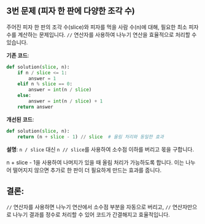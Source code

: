 ## 3번 문제 (피자 한 판에 다양한 조각 수)
주어진 피자 한 판의 조각 수(slice)와 피자를 먹을 사람 수(n)에 대해, 필요한 최소 피자 수를 계산하는 문제입니다. `//` 연산자를 사용하여 나누기 연산을 효율적으로 처리할 수 있습니다.

**기존 코드**:
```python
def solution(slice, n):
    if n / slice <= 1:
        answer = 1
    elif n % slice == 0:
        answer = int(n / slice)
    else:
        answer = int(n / slice) + 1
    return answer
```

**개선된 코드**:
```python
def solution(slice, n):
    return (n + slice - 1) // slice  # 올림 처리와 동일한 효과
```

**설명**:
`n / slice` 대신 `n // slice`를 사용하여 소수점 이하를 버리고 몫을 구합니다.

n + slice - 1을 사용하여 나머지가 있을 때 올림 처리가 가능하도록 합니다. 이는 나누어 떨어지지 않으면 추가로 한 판이 더 필요하게 만드는 효과를 줍니다.

## 결론:
`//` 연산자를 사용하면 나누기 연산에서 소수점 부분을 자동으로 버리고, `//` 연산자만으로 나누기 결과를 정수로 처리할 수 있어 코드가 간결해지고 효율적입니다.
